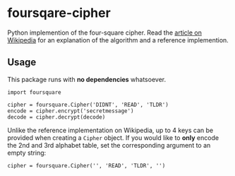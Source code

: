 # foursqare-cipher
Python implemention of the four-square cipher. Read the [article on Wikipedia](https://en.wikipedia.org/wiki/Four-square_cipher) for an explanation of the algorithm and a reference implemention.

## Usage
This package runs with **no dependencies** whatsoever. 
```
import foursquare

cipher = foursquare.Cipher('DIDNT', 'READ', 'TLDR')
encode = cipher.encrypt('secretmessage')
decode = cipher.decrypt(decode)
```

Unlike the reference implementation on Wikipedia, up to 4 keys can be provided when creating a `Cipher` object. 
If you would like to **only** encode the 2nd and 3rd alphabet table, set the corresponding argument to an empty string:
```
cipher = foursquare.Cipher('', 'READ', 'TLDR', '')
```
